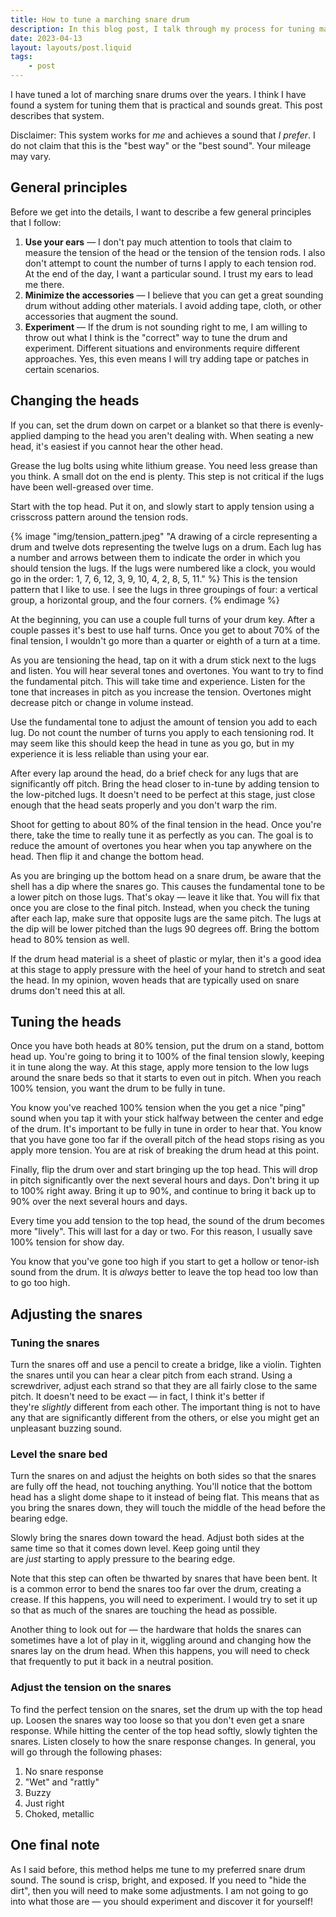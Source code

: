 ```yaml
---
title: How to tune a marching snare drum
description: In this blog post, I talk through my process for tuning marching snare drums.
date: 2023-04-13
layout: layouts/post.liquid
tags:
	- post
---
```


I have tuned a lot of marching snare drums over the years. I think I have found a system for tuning them that is practical and sounds great. This post describes that system.

Disclaimer: This system works for _me_ and achieves a sound that _I prefer_. I do not claim that this is the "best way" or the "best sound". Your mileage may vary.

## General principles

Before we get into the details, I want to describe a few general principles that I follow:

1. **Use your ears** — I don't pay much attention to tools that claim to measure the tension of the head or the tension of the tension rods. I also don't attempt to count the number of turns I apply to each tension rod. At the end of the day, I want a particular sound. I trust my ears to lead me there.
2. **Minimize the accessories** — I believe that you can get a great sounding drum without adding other materials. I avoid adding tape, cloth, or other accessories that augment the sound.
3. **Experiment** — If the drum is not sounding right to me, I am willing to throw out what I think is the "correct" way to tune the drum and experiment. Different situations and environments require different approaches. Yes, this even means I will try adding tape or patches in certain scenarios.

## Changing the heads

If you can, set the drum down on carpet or a blanket so that there is evenly-applied damping to the head you aren't dealing with. When seating a new head, it's easiest if you cannot hear the other head.

Grease the lug bolts using white lithium grease. You need less grease than you think. A small dot on the end is plenty. This step is not critical if the lugs have been well-greased over time.

Start with the top head. Put it on, and slowly start to apply tension using a crisscross pattern around the tension rods.

{% image "img/tension_pattern.jpeg" "A drawing of a circle representing a drum and twelve dots representing the twelve lugs on a drum. Each lug has a number and arrows between them to indicate the order in which you should tension the lugs. If the lugs were numbered like a clock, you would go in the order: 1, 7, 6, 12, 3, 9, 10, 4, 2, 8, 5, 11." %}
This is the tension pattern that I like to use. I see the lugs in three groupings of four: a vertical group, a horizontal group, and the four corners.
{% endimage %}

At the beginning, you can use a couple full turns of your drum key. After a couple passes it's best to use half turns. Once you get to about 70% of the final tension, I wouldn't go more than a quarter or eighth of a turn at a time.

As you are tensioning the head, tap on it with a drum stick next to the lugs and listen. You will hear several tones and overtones. You want to try to find the fundamental pitch. This will take time and experience. Listen for the tone that increases in pitch as you increase the tension. Overtones might decrease pitch or change in volume instead.

Use the fundamental tone to adjust the amount of tension you add to each lug. Do not count the number of turns you apply to each tensioning rod. It may seem like this should keep the head in tune as you go, but in my experience it is less reliable than using your ear.

After every lap around the head, do a brief check for any lugs that are significantly off pitch. Bring the head closer to in-tune by adding tension to the low-pitched lugs. It doesn't need to be perfect at this stage, just close enough that the head seats properly and you don't warp the rim.

Shoot for getting to about 80% of the final tension in the head. Once you're there, take the time to really tune it as perfectly as you can. The goal is to reduce the amount of overtones you hear when you tap anywhere on the head. Then flip it and change the bottom head.

As you are bringing up the bottom head on a snare drum, be aware that the shell has a dip where the snares go. This causes the fundamental tone to be a lower pitch on those lugs. That's okay — leave it like that. You will fix that once you are close to the final pitch. Instead, when you check the tuning after each lap, make sure that opposite lugs are the same pitch. The lugs at the dip will be lower pitched than the lugs 90 degrees off. Bring the bottom head to 80% tension as well.

If the drum head material is a sheet of plastic or mylar, then it's a good idea at this stage to apply pressure with the heel of your hand to stretch and seat the head. In my opinion, woven heads that are typically used on snare drums don't need this at all.

## Tuning the heads

Once you have both heads at 80% tension, put the drum on a stand, bottom head up. You're going to bring it to 100% of the final tension slowly, keeping it in tune along the way. At this stage, apply more tension to the low lugs around the snare beds so that it starts to even out in pitch. When you reach 100% tension, you want the drum to be fully in tune.

You know you've reached 100% tension when the you get a nice "ping" sound when you tap it with your stick halfway between the center and edge of the drum. It's important to be fully in tune in order to hear that. You know that you have gone too far if the overall pitch of the head stops rising as you apply more tension. You are at risk of breaking the drum head at this point.

Finally, flip the drum over and start bringing up the top head. This will drop in pitch significantly over the next several hours and days. Don't bring it up to 100% right away. Bring it up to 90%, and continue to bring it back up to 90% over the next several hours and days.

Every time you add tension to the top head, the sound of the drum becomes more "lively". This will last for a day or two. For this reason, I usually save 100% tension for show day.

You know that you've gone too high if you start to get a hollow or tenor-ish sound from the drum. It is *always* better to leave the top head too low than to go too high.

## Adjusting the snares

### Tuning the snares

Turn the snares off and use a pencil to create a bridge, like a violin. Tighten the snares until you can hear a clear pitch from each strand. Using a screwdriver, adjust each strand so that they are all fairly close to the same pitch. It doesn't need to be exact — in fact, I think it's better if they're *slightly* different from each other. The important thing is not to have any that are significantly different from the others, or else you might get an unpleasant buzzing sound.

### Level the snare bed

Turn the snares on and adjust the heights on both sides so that the snares are fully off the head, not touching anything. You'll notice that the bottom head has a slight dome shape to it instead of being flat. This means that as you bring the snares down, they will touch the middle of the head before the bearing edge.

Slowly bring the snares down toward the head. Adjust both sides at the same time so that it comes down level. Keep going until they are *just* starting to apply pressure to the bearing edge.

Note that this step can often be thwarted by snares that have been bent. It is a common error to bend the snares too far over the drum, creating a crease. If this happens, you will need to experiment. I would try to set it up so that as much of the snares are touching the head as possible.

Another thing to look out for — the hardware that holds the snares can sometimes have a lot of play in it, wiggling around and changing how the snares lay on the drum head. When this happens, you will need to check that frequently to put it back in a neutral position.

### Adjust the tension on the snares

To find the perfect tension on the snares, set the drum up with the top head up. Loosen the snares way too loose so that you don't even get a snare response. While hitting the center of the top head softly, slowly tighten the snares. Listen closely to how the snare response changes. In general, you will go through the following phases:

1. No snare response
2. "Wet" and "rattly"
3. Buzzy
4. Just right
5. Choked, metallic

## One final note

As I said before, this method helps me tune to my preferred snare drum sound. The sound is crisp, bright, and exposed. If you need to "hide the dirt", then you will need to make some adjustments. I am not going to go into what those are — you should experiment and discover it for yourself!

